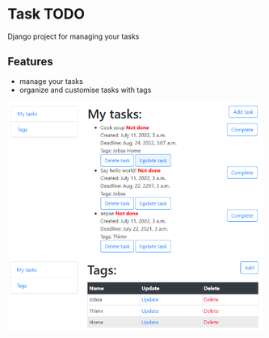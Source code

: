 # Task TODO

Django project for managing your tasks

## Features

* manage your tasks
* organize and customise tasks with tags


![img_1.png](img_1.png)
![img.png](img.png)